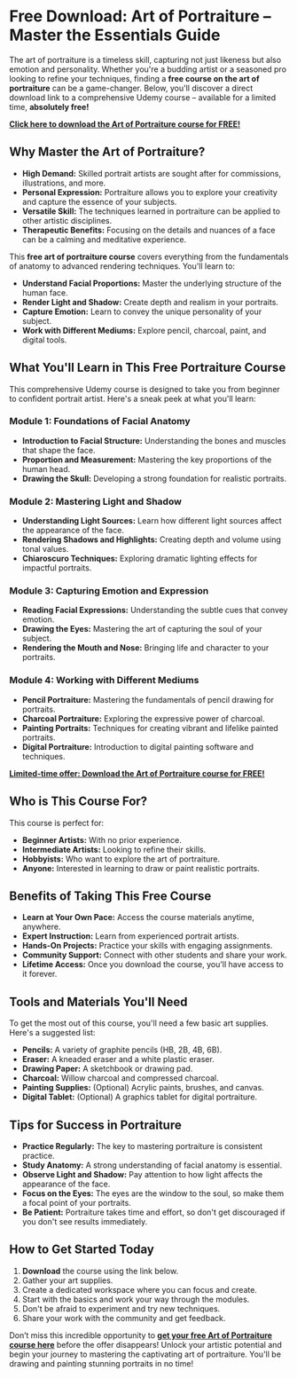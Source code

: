 # Free Download: Art of Portraiture – Master the Essentials Guide

The art of portraiture is a timeless skill, capturing not just likeness but also emotion and personality. Whether you're a budding artist or a seasoned pro looking to refine your techniques, finding a **free course on the art of portraiture** can be a game-changer. Below, you'll discover a direct download link to a comprehensive Udemy course – available for a limited time, **absolutely free!**

[**Click here to download the Art of Portraiture course for FREE!**](https://udemywork.com/art-of-portraiture)

## Why Master the Art of Portraiture?

*   **High Demand:** Skilled portrait artists are sought after for commissions, illustrations, and more.
*   **Personal Expression:** Portraiture allows you to explore your creativity and capture the essence of your subjects.
*   **Versatile Skill:** The techniques learned in portraiture can be applied to other artistic disciplines.
*   **Therapeutic Benefits:** Focusing on the details and nuances of a face can be a calming and meditative experience.

This **free art of portraiture course** covers everything from the fundamentals of anatomy to advanced rendering techniques. You'll learn to:

*   **Understand Facial Proportions:** Master the underlying structure of the human face.
*   **Render Light and Shadow:** Create depth and realism in your portraits.
*   **Capture Emotion:** Learn to convey the unique personality of your subject.
*   **Work with Different Mediums:** Explore pencil, charcoal, paint, and digital tools.

## What You'll Learn in This Free Portraiture Course

This comprehensive Udemy course is designed to take you from beginner to confident portrait artist. Here's a sneak peek at what you'll learn:

### Module 1: Foundations of Facial Anatomy

*   **Introduction to Facial Structure:** Understanding the bones and muscles that shape the face.
*   **Proportion and Measurement:** Mastering the key proportions of the human head.
*   **Drawing the Skull:** Developing a strong foundation for realistic portraits.

### Module 2: Mastering Light and Shadow

*   **Understanding Light Sources:** Learn how different light sources affect the appearance of the face.
*   **Rendering Shadows and Highlights:** Creating depth and volume using tonal values.
*   **Chiaroscuro Techniques:** Exploring dramatic lighting effects for impactful portraits.

### Module 3: Capturing Emotion and Expression

*   **Reading Facial Expressions:** Understanding the subtle cues that convey emotion.
*   **Drawing the Eyes:** Mastering the art of capturing the soul of your subject.
*   **Rendering the Mouth and Nose:** Bringing life and character to your portraits.

### Module 4: Working with Different Mediums

*   **Pencil Portraiture:** Mastering the fundamentals of pencil drawing for portraits.
*   **Charcoal Portraiture:** Exploring the expressive power of charcoal.
*   **Painting Portraits:** Techniques for creating vibrant and lifelike painted portraits.
*   **Digital Portraiture:** Introduction to digital painting software and techniques.

[**Limited-time offer: Download the Art of Portraiture course for FREE!**](https://udemywork.com/art-of-portraiture)

## Who is This Course For?

This course is perfect for:

*   **Beginner Artists:** With no prior experience.
*   **Intermediate Artists:** Looking to refine their skills.
*   **Hobbyists:** Who want to explore the art of portraiture.
*   **Anyone:** Interested in learning to draw or paint realistic portraits.

## Benefits of Taking This Free Course

*   **Learn at Your Own Pace:** Access the course materials anytime, anywhere.
*   **Expert Instruction:** Learn from experienced portrait artists.
*   **Hands-On Projects:** Practice your skills with engaging assignments.
*   **Community Support:** Connect with other students and share your work.
*   **Lifetime Access:** Once you download the course, you'll have access to it forever.

## Tools and Materials You'll Need

To get the most out of this course, you'll need a few basic art supplies. Here's a suggested list:

*   **Pencils:** A variety of graphite pencils (HB, 2B, 4B, 6B).
*   **Eraser:** A kneaded eraser and a white plastic eraser.
*   **Drawing Paper:** A sketchbook or drawing pad.
*   **Charcoal:** Willow charcoal and compressed charcoal.
*   **Painting Supplies:** (Optional) Acrylic paints, brushes, and canvas.
*   **Digital Tablet:** (Optional) A graphics tablet for digital portraiture.

## Tips for Success in Portraiture

*   **Practice Regularly:** The key to mastering portraiture is consistent practice.
*   **Study Anatomy:** A strong understanding of facial anatomy is essential.
*   **Observe Light and Shadow:** Pay attention to how light affects the appearance of the face.
*   **Focus on the Eyes:** The eyes are the window to the soul, so make them a focal point of your portraits.
*   **Be Patient:** Portraiture takes time and effort, so don't get discouraged if you don't see results immediately.

## How to Get Started Today

1.  **Download** the course using the link below.
2.  Gather your art supplies.
3.  Create a dedicated workspace where you can focus and create.
4.  Start with the basics and work your way through the modules.
5.  Don't be afraid to experiment and try new techniques.
6.  Share your work with the community and get feedback.

Don’t miss this incredible opportunity to **[get your free Art of Portraiture course here](https://udemywork.com/art-of-portraiture)** before the offer disappears! Unlock your artistic potential and begin your journey to mastering the captivating art of portraiture. You'll be drawing and painting stunning portraits in no time!
